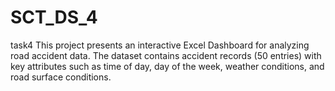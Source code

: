 # SCT_DS_4
task4 This project presents an interactive Excel Dashboard for analyzing road accident data. The dataset contains accident records (50 entries) with key attributes such as time of day, day of the week, weather conditions, and road surface conditions.  
